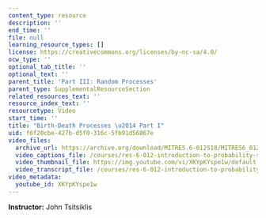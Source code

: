 ```yaml
---
content_type: resource
description: ''
end_time: ''
file: null
learning_resource_types: []
license: https://creativecommons.org/licenses/by-nc-sa/4.0/
ocw_type: ''
optional_tab_title: ''
optional_text: ''
parent_title: 'Part III: Random Processes'
parent_type: SupplementalResourceSection
related_resources_text: ''
resource_index_text: ''
resourcetype: Video
start_time: ''
title: "Birth-Death Processes \u2014 Part I"
uid: f6f20cbe-427b-d5f0-316c-5fb91d56867e
video_files:
  archive_url: https://archive.org/download/MITRES.6-012S18/MITRES6_012S18_L25-10_300k.mp4
  video_captions_file: /courses/res-6-012-introduction-to-probability-spring-2018/a4b37014993958bcb75a84e2fd06aeae_XKYpKYspe1w.vtt
  video_thumbnail_file: https://img.youtube.com/vi/XKYpKYspe1w/default.jpg
  video_transcript_file: /courses/res-6-012-introduction-to-probability-spring-2018/9772be7269f0b4e26ba2d71dede0a97b_XKYpKYspe1w.pdf
video_metadata:
  youtube_id: XKYpKYspe1w
---
```


**Instructor:** John Tsitsiklis

